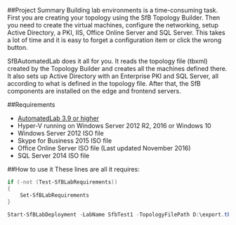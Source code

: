 ##Project Summary
Building lab environments is a time-consuming task. First you are creating your topology using the SfB Topology Builder. Then you need to create the virtual machines, configure the networking, setup Active Directory, a PKI, IIS, Office Online Server and SQL Server. This takes a lot of time and it is easy to forget a configuration item or click the wrong button.

SfBAutomatedLab does it all for you. It reads the topology file (tbxml) created by the Topology Builder and creates all the machines defined there. It also sets up Active Directory with an Enterprise PKI and SQL Server, all according to what is defined in the topology file. After that, the SfB components are installed on the edge and frontend servers.

##Requirements
* [AutomatedLab 3.9 or higher]( https://github.com/AutomatedLab/AutomatedLab/releases)
* Hyper-V running on Windows Server 2012 R2, 2016 or Windows 10
* Windows Server 2012 ISO file
* Skype for Business 2015 ISO file
* Office Online Server ISO file (Last updated November 2016)
* SQL Server 2014 ISO file

##How to use it
These lines are all it requires:
```PowerShell
if (-not (Test-SfBLabRequirements))
{
    Set-SfBLabRequirements
}

Start-SfBLabDeployment -LabName SfbTest1 -TopologyFilePath D:\export.tbxml
```
